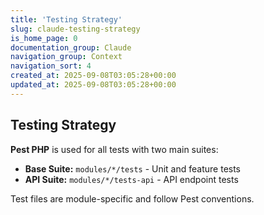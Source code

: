 ```yaml
---
title: 'Testing Strategy'
slug: claude-testing-strategy
is_home_page: 0
documentation_group: Claude
navigation_group: Context
navigation_sort: 4
created_at: 2025-09-08T03:05:28+00:00
updated_at: 2025-09-08T03:05:28+00:00
---
```

## Testing Strategy

**Pest PHP** is used for all tests with two main suites:

- **Base Suite:** `modules/*/tests` - Unit and feature tests
- **API Suite:** `modules/*/tests-api` - API endpoint tests

Test files are module-specific and follow Pest conventions.